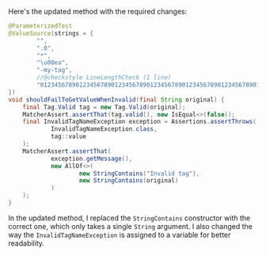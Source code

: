 Here's the updated method with the required changes:

```java
@ParameterizedTest
@ValueSource(strings = {
        "",
        ".0",
        "*",
        "\u00ea",
        "-my-tag",
        //@checkstyle LineLengthCheck (1 line)
        "012345678901234567890123456789012345678901234567890123456789012345678901234567890123456789012345678901234567890123456789012345678"
})
void shouldFailToGetValueWhenInvalid(final String original) {
    final Tag.Valid tag = new Tag.Valid(original);
    MatcherAssert.assertThat(tag.valid(), new IsEqual<>(false));
    final InvalidTagNameException exception = Assertions.assertThrows(
            InvalidTagNameException.class,
            tag::value
    );
    MatcherAssert.assertThat(
            exception.getMessage(),
            new AllOf<>(
                    new StringContains("Invalid tag"),
                    new StringContains(original)
            )
    );
}
```

In the updated method, I replaced the `StringContains` constructor with the correct one, which only takes a single `String` argument. I also changed the way the `InvalidTagNameException` is assigned to a variable for better readability.